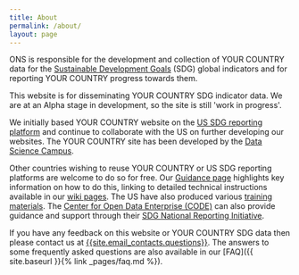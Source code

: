 ```yaml
---
title: About
permalink: /about/
layout: page
---
```


ONS is responsible for the development and collection of YOUR COUNTRY data for the [Sustainable Development Goals](http://www.un.org/sustainabledevelopment/sustainable-development-goals/) (SDG) global indicators and for reporting YOUR COUNTRY progress towards them.

This website is for disseminating YOUR COUNTRY SDG indicator data. We are at an Alpha stage in development, so the site is still 'work in progress'.

We initially based YOUR COUNTRY website on the [US SDG reporting platform](https://sdg.data.gov/) and continue to collaborate with the US on further developing our websites. The YOUR COUNTRY site has been developed by the [Data Science Campus](https://datasciencecampus.ons.gov.uk/).  

Other countries wishing to reuse YOUR COUNTRY or US SDG reporting platforms are welcome to do so for free. Our [Guidance page](https://sustainabledevelopment-uk.github.io/guidance/) highlights key information on how to do this, linking to detailed technical instructions available in our [wiki pages](https://github.com/ONSdigital/sdg-indicators/wiki). The US have also produced various [training materials](https://sdg.data.gov/training/). The  [Center for Open Data Enterprise (CODE)](http://www.opendataenterprise.org/) can also provide guidance and support through their [SDG National Reporting Initiative](https://www.sdgreporting.org/).

If you have any feedback on this website or YOUR COUNTRY SDG data then please contact us at <a href="mailto:{{site.email_contacts.questions}}">{{site.email_contacts.questions}}</a>. The answers to some frequently asked questions are also available in our [FAQ]({{ site.baseurl }}{% link _pages/faq.md %}).

